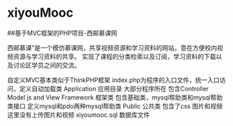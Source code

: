 # xiyouMooc
##基于MVC框架的PHP项目-西邮慕课网

 西邮慕课”是一个模仿慕课网，共享视频资源和学习资料的网站。意在方便校内视频资源与学习资料的共享。
 实现了课程的分类检索以及订阅，学习资料的下载以及讨论区学员之间的交流。
 
 自定义MVC基本类似于ThinkPHP框架
 index.php为程序的入口文件，统一入口访问，定义自动加载类
 Application 应用目录 大部分程序所在 包含Controller Model js and View
 Framework 框架类  包含基础类，mysql帮助类和mysql帮助类接口  定义mysql和pdo两种mysql帮助类
 Public  公共类 包含了css 图片和视频  这里没有上传图片和视频
 xiyoumooc.sql   数据库文件
